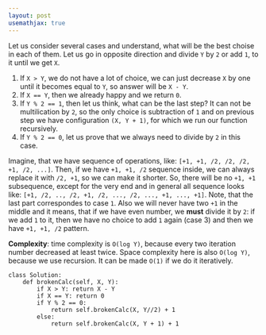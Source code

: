 ```yaml
---
layout: post
usemathjax: true
---
```


Let us consider several cases and understand, what will be the best choise in each of them. Let us go in opposite direction and divide `Y` by `2` or add `1`, to it until we get `X`.

1. If `X > Y`, we do not have a lot of choice, we can just decrease `X` by one until it becomes equal to `Y`, so answer will be `X - Y`.
2. If `X == Y`, then we already happy and we return `0`.
3. If `Y % 2 == 1`, then let us think, what can be the last step? It can not be multilication by `2`, so the only choice is subtraction of `1` and on previous step we have configuration `(X, Y + 1)`, for which we run our function recursively.
4. If `Y % 2 == 0`, let us prove that we always need to divide by `2` in this case. 

Imagine, that we have sequence of operations, like: `[+1, +1, /2, /2, /2, +1, /2, ...]`. Then, if we have `+1, +1, /2` sequence inside, we can always replace it with `/2, +1`, so we can make it shorter. So, there will be no `+1, +1` subsequence, except for the very end and in general all sequence looks like: `[+1, /2, .., /2, +1, /2, ..., /2, ..., +1, ..., +1]`. Note, that the last part correspondes to case `1`. Also we will never have two `+1` in the middle and it means, that if we have even number, we **must** divide it by `2`: if we add `1` to it, then we have no choice to add `1` again (case 3) and then we have `+1, +1, /2` pattern.

**Complexity**: time complexity is `O(log Y)`, because every two iteration number decreased at least twice. Space complexity here is also `O(log Y)`, because we use recursion. It can be made `O(1)` if we do it iteratively.

```
class Solution:
    def brokenCalc(self, X, Y):
        if X > Y: return X - Y
        if X == Y: return 0
        if Y % 2 == 0:
            return self.brokenCalc(X, Y//2) + 1
        else:
            return self.brokenCalc(X, Y + 1) + 1
```